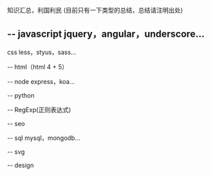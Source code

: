 知识汇总，利国利民
(目前只有一下类型的总结，总结请注明出处)

-- 
javascript
    jquery，angular，underscore...
-- 
css
    less，styus，sass...

--
html（html 4 + 5）

--
node
    express，koa...

--
python

--
RegExp(正则表达式)

--
seo

--
sql
    mysql，mongodb...

--
svg

--
design